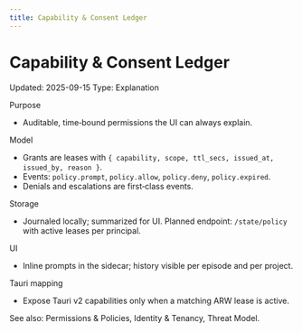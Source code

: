 ```yaml
---
title: Capability & Consent Ledger
---
```


# Capability & Consent Ledger
Updated: 2025-09-15
Type: Explanation

Purpose
- Auditable, time‑bound permissions the UI can always explain.

Model
- Grants are leases with `{ capability, scope, ttl_secs, issued_at, issued_by, reason }`.
- Events: `policy.prompt`, `policy.allow`, `policy.deny`, `policy.expired`.
- Denials and escalations are first‑class events.

Storage
- Journaled locally; summarized for UI. Planned endpoint: `/state/policy` with active leases per principal.

UI
- Inline prompts in the sidecar; history visible per episode and per project.

Tauri mapping
- Expose Tauri v2 capabilities only when a matching ARW lease is active.

See also: Permissions & Policies, Identity & Tenancy, Threat Model.
